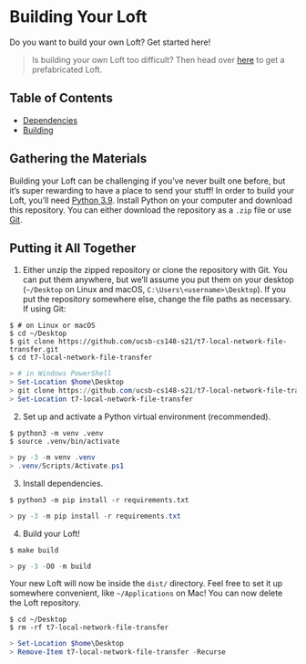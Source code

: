 # Building Your Loft #
Do you want to build your own Loft? Get started here!

> Is building your own Loft too difficult? Then head over [here](https://github.com/ucsb-cs148-s21/t7-local-network-file-transfer/releases) to get a prefabricated Loft.

## Table of Contents ##
- [Dependencies](#gathering-the-materials)
- [Building](#putting-it-all-together)

## Gathering the Materials ##
Building your Loft can be challenging if you’ve never built one before, but it’s super rewarding to have a place to send your stuff! In order to build your Loft, you’ll need [Python 3.9](https://www.python.org). Install Python on your computer and download this repository. You can either download the repository as a `.zip` file or use [Git](https://git-scm.com).

## Putting it All Together ##

1. Either unzip the zipped repository or clone the repository with Git. You can put them anywhere, but we’ll assume you put them on your desktop (`~/Desktop` on Linux and macOS, `C:\Users\<username>\Desktop`). If you put the repository somewhere else, change the file paths as necessary. If using Git:
  ```shell
  $ # on Linux or macOS
  $ cd ~/Desktop
  $ git clone https://github.com/ucsb-cs148-s21/t7-local-network-file-transfer.git
  $ cd t7-local-network-file-transfer
  ```
  
  ```powershell
  > # in Windows PowerShell
  > Set-Location $home\Desktop
  > git clone https://github.com/ucsb-cs148-s21/t7-local-network-file-transfer.git
  > Set-Location t7-local-network-file-transfer
  ```
2. Set up and activate a Python virtual environment (recommended).
  ```shell
  $ python3 -m venv .venv
  $ source .venv/bin/activate
  ```
  
  ```powershell
  > py -3 -m venv .venv
  > .venv/Scripts/Activate.ps1
  ```
3. Install dependencies.
  ```shell
  $ python3 -m pip install -r requirements.txt
  ```
  
  ```powershell
  > py -3 -m pip install -r requirements.txt
  ```
4. Build your Loft!
  ```shell
  $ make build
  ```
  
  ```powershell
  > py -3 -OO -m build
  ```

Your new Loft will now be inside the `dist/` directory. Feel free to set it up somewhere convenient, like `~/Applications` on Mac! You can now delete the Loft repository.
```shell
$ cd ~/Desktop
$ rm -rf t7-local-network-file-transfer
```

```powershell
> Set-Location $home\Desktop
> Remove-Item t7-local-network-file-transfer -Recurse
```

